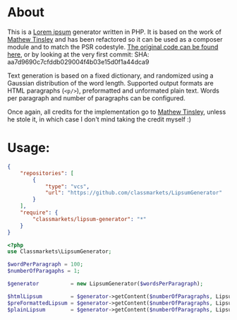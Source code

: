 # About

This is a [Lorem ipsum](http://www.lipsum.com/) generator written in PHP. It is based on the work of [Mathew Tinsley](http://tinsology.net/) and has been refactored so it can be used as a composer module and to match the PSR codestyle. [The original code can be found here](http://tinsology.net/scripts/php-lorem-ipsum-generator/), or by looking at the very first commit: SHA: aa7d9690c7cfddb029004f4b03e15d0f1a44dca9

Text generation is based on a fixed dictionary, and randomized using a Gaussian distribution of the word length. Supported output formats are HTML paragraphs (`<p/>`), preformatted and unformated plain text. Words per paragraph and number of paragraphs can be configured.

Once again, all credits for the implementation go to [Mathew Tinsley](http://tinsology.net/), unless he stole it, in which case I don't mind taking the credit myself :)

# Usage:

```json
{
    "repositories": [
        {
            "type": "vcs",
            "url": "https://github.com/classmarkets/LipsumGenerator"
        }
    ],
    "require": {
        "classmarkets/lipsum-generator": "*"
    }
}
```

```php
<?php
use Classmarkets\LipsumGenerator;

$wordPerParagraph = 100;
$numberOfParagaphs = 1;

$generator          = new LipsumGenerator($wordsPerParagraph);

$htmlLipsum         = $generator->getContent($numberOfParagraphs, LipsumGenerator::FORMAT_HTML);
$preFormattedLipsum = $generator->getContent($numberOfParagraphs, LipsumGenerator::FORMAT_TEXT);
$plainLipsum        = $generator->getContent($numberOfParagraphs, LipsumGenerator::FORMAT_PLAIN);
```